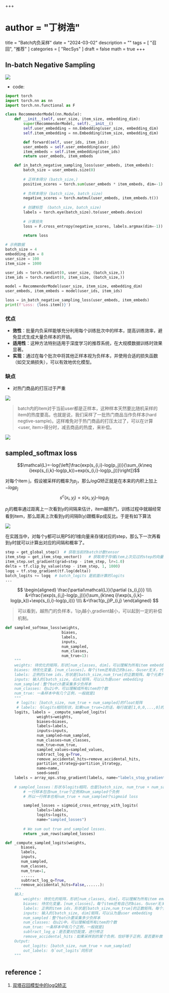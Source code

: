 +++
# author = "丁树浩"
title = "Batch内负采样"
date = "2024-03-02"
description = ""
tags = [
  "召回",
  "推荐"
]
categories = [
  "RecSys"
]
draft = false
math = true
+++


## In-batch Negative Sampling

![](https://markdown-1258220306.cos.ap-shenzhen-fsi.myqcloud.com/img/202407151807785.png)

- code:
```python
import torch
import torch.nn as nn
import torch.nn.functional as F

class RecommenderModel(nn.Module):
    def __init__(self, user_size, item_size, embedding_dim):
        super(RecommenderModel, self).__init__()
        self.user_embedding = nn.Embedding(user_size, embedding_dim)
        self.item_embedding = nn.Embedding(item_size, embedding_dim)

        def forward(self, user_ids, item_ids):
        user_embeds = self.user_embedding(user_ids)
        item_embeds = self.item_embedding(item_ids)
        return user_embeds, item_embeds

    def in_batch_negative_sampling_loss(user_embeds, item_embeds):
        batch_size = user_embeds.size(0)
        
        # 正样本得分 (batch_size,) 
        positive_scores = torch.sum(user_embeds * item_embeds, dim=-1) 
        
        # 负样本得分 (batch_size, batch_size)
        negative_scores = torch.matmul(user_embeds, item_embeds.t())  
        
        # 创建标签  (batch_size, batch_size)
        labels = torch.eye(batch_size).to(user_embeds.device) 
        
        # 计算损失
        loss = F.cross_entropy(negative_scores, labels.argmax(dim=-1))
        
        return loss

# 示例数据
batch_size = 4
embedding_dim = 8
user_size = 100
item_size = 1000

user_ids = torch.randint(0, user_size, (batch_size,))
item_ids = torch.randint(0, item_size, (batch_size,))

model = RecommenderModel(user_size, item_size, embedding_dim)
user_embeds, item_embeds = model(user_ids, item_ids)

loss = in_batch_negative_sampling_loss(user_embeds, item_embeds)
print(f'Loss: {loss.item()}')
```

### 优点

- **效性**：批量内负采样能够充分利用每个训练批次中的样本，提高训练效率，避免显式生成大量负样本的开销。
- **适用性**：这种方法特别适用于深度学习的推荐系统，在大规模数据训练时效果显著。
- **实现**：通过在每个批次中将其他正样本视为负样本，并使用合适的损失函数（如交叉熵损失），可以有效地优化模型。

### 缺点
- 对热门商品的打压过于严重
  
![](https://markdown-1258220306.cos.ap-shenzhen-fsi.myqcloud.com/img/batch_sample.png)


> batch内的item对于当前user都是正样本，这种样本天然要比随机采样的item的热度要高。也就是说，我们采样了一批热门商品当作负样本(hard negtive-sample)。这样难免对于热门商品的打压太过了，可以在计算<user, item>得分时，减去商品的热度，来补偿。

![](https://markdown-1258220306.cos.ap-shenzhen-fsi.myqcloud.com/img/batch_sample2.png)



## sampled_softmax loss

$$\mathcal{L}=-log{\left[\frac{exp(s_{i,i}-log(p_j))}{\sum_{k\neq i}exp(s_{i,k}-log(p_k))+exp(s_{i,i}-log(p_j))}\right]}$$

对每个item j，假设被采样的概率为$p_j$，那么$log Q$矫正就是在本来的内积上加上 $-log{p_j}$
$$
s^c(x_i, y_j) = s(x_i, y_j) – \log {p_j}
$$

$p_j$的概率通过距离上一次看到y的间隔来估计，item越热门，训练过程中就越经常看到item，那么距离上次看到y的间隔B(y)跟概率p成反比。于是有如下算法

![](https://markdown-1258220306.cos.ap-shenzhen-fsi.myqcloud.com/img/sampel_softmax_1.png)

在实践当中，对每个y都可以用PS的1维向量来存储对应的step，那么下一次再看到y时就可以计算出对应的间隔和概率了。
```py
step = get_global_step()  # 获取当前的batch计数tensor
item_step = get_item_step_vector()   # 获取用于存储item上次见过的step的向量
item_step.set_gradient(grad=step - item_step, lr=1.0)  
delta = tf.clip_by_value(step - item_step, 1, 1000)
logq = tf.stop_gradient(tf.log(delta))
batch_logits += logq  # batch_logits 是前面计算的logits
...
```

$$
\begin{aligned}
\frac{\partial\mathcal{L}}{\partial {s_{i,j}}} \\\\
&=\frac{\exp(s_{i,j}-log(p_j))}{\sum_{k\neq i}\exp(s_{i,k}-log(p_k))+\exp(s_{i,i}-log(p_i))} \\\\
&=\frac1{p_j}P_{i,j} 
\end{aligned}
$$

> 可以看到，越热门的负样本，${1} / {p_j}$越小,gradient越小，可以起到一定的补偿机制。

```py
def sampled_softmax_loss(weights,
                         biases,
                         labels,
                         inputs,
                         num_sampled,
                         num_classes,
                         num_true=1):
    """
    weights: 待优化的矩阵，形状[num_classes, dim]。可以理解为所有item embedding矩阵，那时 num_classes = 所有item的个数
    biases: 待优化变量，[num_classes]。每个item还有自己的bias，与user无关，代表自己本身的受欢迎程度。
    labels: 正例的item ids，形状是[batch_size,num_true]的正数矩阵。每个元素代表一个用户点击过的一个item id，允许一个用户可以点击过至多num_true个item。
    inputs: 输入的[batch_size, dim]矩阵，可以认为是user embedding
    num_sampled：整个batch要采集多少负样本
    num_classes: 在u2i中，可以理解成所有item的个数
    num_true: 一条样本中有几个正例，一般就是1
    """
     # logits: [batch_size, num_true + num_sampled]的float矩阵
     # labels: 与logits相同形状，如果num_true=1的话，每行就是[1,0,0,...,0]的形式
    logits, labels = _compute_sampled_logits(
              weights=weights,
              biases=biases,
              labels=labels,
              inputs=inputs,
              num_sampled=num_sampled,
              num_classes=num_classes,
              num_true=num_true,
              sampled_values=sampled_values,
              subtract_log_q=True,
              remove_accidental_hits=remove_accidental_hits,
              partition_strategy=partition_strategy,
              name=name,
              seed=seed)
    labels = array_ops.stop_gradient(labels, name="labels_stop_gradient")
    
    # sampled_losses：形状与logits相同，也是[batch_size, num_true + num_sampled]
		# 一行样本包含num_true个正例和num_sampled个负例
		# 所以一行样本也有num_true + num_sampled个sigmoid loss

		sampled_losses = sigmoid_cross_entropy_with_logits(
		      labels=labels,
		      logits=logits,
		      name="sampled_losses")
		      
		# We sum out true and sampled losses.
		return _sum_rows(sampled_losses)

def _compute_sampled_logits(weights,
       biases,
       labels,
       inputs,
       num_sampled,
       num_classes,
       num_true=1,
       ......
       subtract_log_q=True,
       remove_accidental_hits=False,......):
    """
    输入:
        weights: 待优化的矩阵，形状[num_classes, dim]。可以理解为所有item embedding矩阵，那时num_classes=所有item的个数
        biases: 待优化变量，[num_classes]。每个item还有自己的bias，与user无关，代表自己的受欢迎程度。
        labels: 正例的item ids，形状是[batch_size,num_true]的正数矩阵。每个元素代表一个用户点击过的一个item id。允许一个用户可以点击过多个item。
        inputs: 输入的[batch_size, dim]矩阵，可以认为是user embedding
        num_sampled：整个batch要采集多少负样本
        num_classes: 在u2i中，可以理解成所有item的个数
        num_true: 一条样本中有几个正例，一般就是1
        subtract_log_q：是否要对匹配度，进行修正
        remove_accidental_hits：如果采样到的某个负例，恰好等于正例，是否要补救
    Output:
        out_logits: [batch_size, num_true + num_sampled]
        out_labels: 与`out_logits`同形状
    """
```


## reference：
1. [双塔召回模型中的logQ矫正](http://nullpointerexception.top/269)